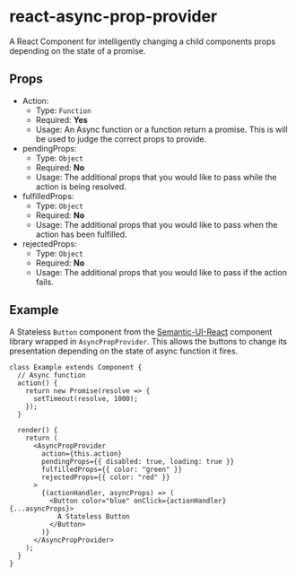 # react-async-prop-provider

A React Component for intelligently changing a child components props depending on the state of a promise.

## Props

* Action:
  * Type: `Function`
  * Required: **Yes**
  * Usage: An Async function or a function return a promise. This is will be used to judge the correct props to provide.
* pendingProps:
  * Type: `Object`
  * Required: **No**
  * Usage: The additional props that you would like to pass while the action is being resolved.
* fulfilledProps:
  * Type: `Object`
  * Required: **No**
  * Usage: The additional props that you would like to pass when the action has been fulfilled.
* rejectedProps:
  * Type: `Object`
  * Required: **No**
  * Usage: The additional props that you would like to pass if the action fails.

## Example

A Stateless `Button` component from the [Semantic-UI-React](https://github.com/Semantic-Org/Semantic-UI-React) component library wrapped in `AsyncPropProvider`. This allows the buttons to change its presentation depending on the state of async function it fires.

```
class Example extends Component {
  // Async function
  action() {
    return new Promise(resolve => {
      setTimeout(resolve, 1000);
    });
  }

  render() {
    return (
      <AsyncPropProvider
        action={this.action}
        pendingProps={{ disabled: true, loading: true }}
        fulfilledProps={{ color: "green" }}
        rejectedProps={{ color: "red" }}
      >
        {(actionHandler, asyncProps) => (
          <Button color="blue" onClick={actionHandler} {...asyncProps}>
            A Stateless Button
          </Button>
        )}
      </AsyncPropProvider>
    );
  }
}
```
